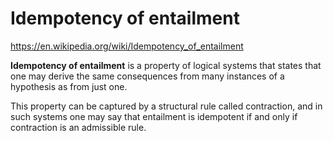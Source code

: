 # Idempotency of entailment

https://en.wikipedia.org/wiki/Idempotency_of_entailment

**Idempotency of entailment** is a property of logical systems that states that one may derive the same consequences from many instances of a hypothesis as from just one.

This property can be captured by a structural rule called contraction, and in such systems one may say that entailment is idempotent if and only if contraction is an admissible rule.

